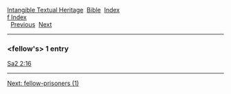 [Intangible Textual Heritage](../../index)  [Bible](../index) 
[Index](index)   
[f Index](_f_)  
  [Previous](c04166)  [Next](c04168) 

------------------------------------------------------------------------

### &lt;fellow's&gt; 1 entry

[Sa2 2:16](../kjv/sa2002.htm#016)  

------------------------------------------------------------------------

[Next: fellow-prisoners (1)](c04168)
